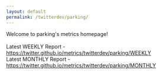 ```yaml
---
layout: default
permalink: /twitterdev/parking/
---
```

Welcome to parking's metrics homepage!
<br><br>
Latest WEEKLY Report - <a href="https://twitter.github.io/metrics/twitterdev/parking/WEEKLY">https://twitter.github.io/metrics/twitterdev/parking/WEEKLY</a>
<br>
Latest MONTHLY Report - <a href="https://twitter.github.io/metrics/twitterdev/parking/MONTHLY">https://twitter.github.io/metrics/twitterdev/parking/MONTHLY</a>
<br>
